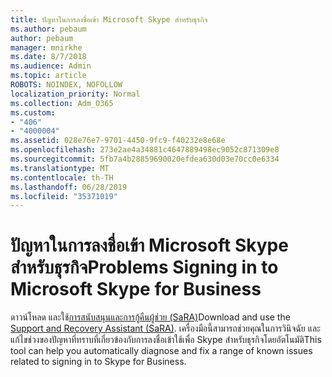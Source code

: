 ```yaml
---
title: ปัญหาในการลงชื่อเข้า Microsoft Skype สำหรับธุรกิจ
ms.author: pebaum
author: pebaum
manager: mnirkhe
ms.date: 8/7/2018
ms.audience: Admin
ms.topic: article
ROBOTS: NOINDEX, NOFOLLOW
localization_priority: Normal
ms.collection: Adm_O365
ms.custom:
- "406"
- "4000004"
ms.assetid: 028e76e7-9701-4450-9fc9-f40232e8e68e
ms.openlocfilehash: 273e2ae4a34881c4647889498ec9052c871309e8
ms.sourcegitcommit: 5fb7a4b28859690020efdea630d03e70cc0e6334
ms.translationtype: MT
ms.contentlocale: th-TH
ms.lasthandoff: 06/28/2019
ms.locfileid: "35371019"
---
```

# <a name="problems-signing-in-to-microsoft-skype-for-business"></a><span data-ttu-id="0ef7d-102">ปัญหาในการลงชื่อเข้า Microsoft Skype สำหรับธุรกิจ</span><span class="sxs-lookup"><span data-stu-id="0ef7d-102">Problems Signing in to Microsoft Skype for Business</span></span>

<span data-ttu-id="0ef7d-103">ดาวน์โหลด และใช้[การสนับสนุนและการกู้คืนผู้ช่วย (SaRA)](https://aka.ms/SaRA-SkypeForBusinessSignIn)</span><span class="sxs-lookup"><span data-stu-id="0ef7d-103">Download and use the [Support and Recovery Assistant (SaRA)](https://aka.ms/SaRA-SkypeForBusinessSignIn).</span></span>
<span data-ttu-id="0ef7d-104">เครื่องมือนี้สามารถช่วยคุณในการวินิจฉัย และแก้ไขช่วงของปัญหาที่ทราบที่เกี่ยวข้องกับการลงชื่อเข้าใช้เพื่อ Skype สำหรับธุรกิจโดยอัตโนมัติ</span><span class="sxs-lookup"><span data-stu-id="0ef7d-104">This tool can help you automatically diagnose and fix a range of known issues related to signing in to Skype for Business.</span></span>